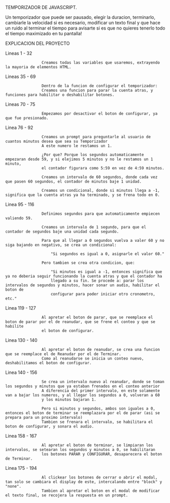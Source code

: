 TEMPORIZADOR DE JAVASCRIPT.

Un temporizador que puede ser pausado, elegir la duracion, terminarlo, cambiarle la velocidad si es necesario, modificar un texto final y que hace un ruido al terminar el tiempo
para avisarte si es que no quieres tenerlo todo el tiempo maximizado en tu pantalla!


  EXPLICACION DEL PROYECTO

  Lineas 1 - 32

                    Creamos todas las variables que usaremos, extrayendo la mayoria de elementos HTML.

  Lineas 35 - 69

                    Dentro de la funcion de configurar el temporizador:
                    Creamos una funcion para parar la cuenta atras, y funciones para habilitar o deshabilitar botones.

  Lineas 70 - 75

                    Empezamos por desactivar el boton de configurar, ya que fue presionado.

  Linea 76 - 92

                    Creamos un prompt para preguntarle al usuario de cuantos minutos desea que sea su Temporizador
                    A este numero le restamos un 1.

                    ¿Por que? Porque los segundos automaticamente empezaran desde 59, y si elejimos 5 minutos y no le restamos un 1 minuto,
                    el contador figurara como 5:59 en vez de 4:59 minutos.

                    Creamos un intervalo de 60 segundos, donde cada vez que pasen 60 segundos, el contador de minutos baje 1 unidad.

                    Creamos un condicional, donde si minutos llega a -1, significa que la cuenta atras ya ha terminado, y se frena todo en 0.


  Linea 95 - 116

                    Definimos segundos para que automaticamente empiecen valiendo 59.

                    Creamos un intervalo de 1 segundo, para que el contador de segundos baje una unidad cada segundo.

                    Para que al llegar a 0 segundos vuelva a valer 60 y no siga bajando en negativo, se crea un condicional:

                        "Si segundos es igual a 0, asignarle el valor 60."

                    Pero tambien se crea otra condicion, que:

                        "Si minutos es igual a -1, entonces significa que ya no deberia seguir funcionando la cuenta atras y que el contador ha
                        llegado a su fin. Se procede a: parar los intervalos de segundos y minutos, hacer sonar un audio, habilitar el boton de
                        configurar para poder iniciar otro cronometro, etc."


   Linea 119 - 127

                    Al apretar el boton de parar, que se reemplace el boton de parar por el de reanudar, que se frene el conteo y que se habilite
                    el boton de configurar.


  Linea 130 - 140


                    Al apretar el boton de reanudar, se crea una funcion que se reemplace el de Reanudar por el de Terminar.
                    Como al reanudarse se inicia un conteo nuevo, deshabilitamos el boton de configurar.

  Linea 140 - 156

                    Se crea un intervalo nuevo al reanudar, donde se toman los segundos y minutos que ya estaban frenados en el conteo anterior
                    A diferencia del primer intervalo, en este solamente van a bajar los numeros, y al llegar los segundos a 0, volveran a 60
                    y los minutos bajaran 1.

                    Pero si minutos y segundos, ambos son iguales a 0, entonces el boton de terminar se reemplazara por el de parar (asi se prepara para un proximo intervalo)
                    Tambien se frenara el intervalo, se habilitara el boton de configurar, y sonara el audio.

  Linea 158 - 167


                    Al apretar el boton de terminar, se limpiaran los intervalos, se setearan los segundos y minutos a 0, se habilitaran
                    los botones PARAR y CONFIGURAR, desaparecera el boton de Terminar.


  Linea 175 - 194


                    Al clickear los botones de cerrar o abrir el modal, tan solo se cambiara el display de este, intercalando entre "block" y "none".
                    Tambien al apretar el boton en el modal de modificar el texto final, se recojera la respuesta en un prompt.
